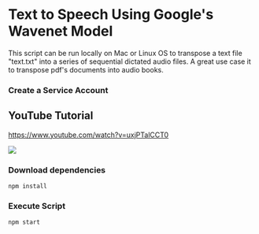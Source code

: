 # Text to Speech Using Google's Wavenet Model
This script can be run locally on Mac or Linux OS to transpose a text file "text.txt" into a series of sequential dictated audio files. A great use case it to transpose pdf's documents into audio books.

### Create a Service Account

## YouTube Tutorial

https://www.youtube.com/watch?v=uxjPTalCCT0

 [![](http://img.youtube.com/vi/uxjPTalCCT0/0.jpg)](https://www.youtube.com/watch?v=uxjPTalCCT0)

 
### Download dependencies
`npm install`

### Execute Script
`npm start`



